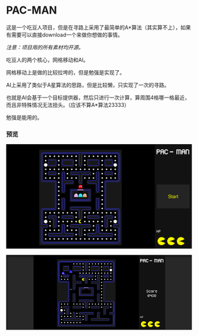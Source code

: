 # PAC-MAN
 这是一个吃豆人项目，但是在寻路上采用了最简单的A*算法（其实算不上），如果有需要可以直接download一个来做你想做的事情。

*注意：项目用的所有素材均开源。*



吃豆人的两个核心，网格移动和AI。

网格移动上是做的比较拉垮的，但是勉强是实现了。

AI上采用了类似于A星算法的思路，但是比较懒，只实现了一次的寻路。

也就是AI会基于一个目标提供器，然后只进行一次计算，算周围4格哪一格最近，而且非特殊情况无法扭头。（应该不算A*算法23333）



勉强是能用的。



### 预览

![](https://github.com/HikariXP/FigureBed/blob/main/PAC-MAN/PAC-MAN-1.png)

![](https://github.com/HikariXP/FigureBed/blob/main/PAC-MAN/PAC-MAN-2.png)
